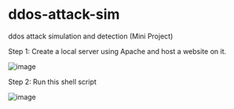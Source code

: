 # ddos-attack-sim
ddos attack simulation and detection (Mini Project)

Step 1: Create a local server using Apache and host a website on it.

![image](https://github.com/chococandy63/ddos-attack-sim/assets/79960426/e4a6a651-caea-4c63-9db5-c708496aa68b)

Step 2: Run this shell script

![image](https://github.com/chococandy63/ddos-attack-sim/assets/79960426/394e56e3-f06d-4c6d-8217-b8c7c2f5cb2a)



